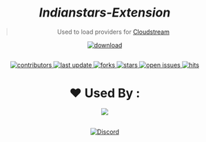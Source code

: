 <div align="center">

# *Indianstars-Extension*

> Used to load providers for [Cloudstream](https://github.com/recloudstream/cloudstream)

<a href="https://cutt.ly/dirdem">
 <img src="https://img.shields.io/badge/-DOWNLOAD%20EXTENSION-brightgreen" alt="download"/>
</a>

##

<!-- Badges -->
<p>
  <a href="https://github.com/AmineSoukara/EgyBest-Api/graphs/contributors">
    <img src="https://img.shields.io/github/contributors/daarkdemon/cs-darkdemon-extensions" alt="contributors" />
  </a>
  <a href="">
    <img src="https://img.shields.io/github/last-commit/daarkdemon/cs-darkdemon-extensions" alt="last update" />
  </a>
  <a href="https://github.com/daarkdemon/cs-darkdemon-extensions/network/members">
    <img src="https://img.shields.io/github/forks/daarkdemon/cs-darkdemon-extensions" alt="forks" />
  </a>
  <a href="https://github.com/daarkdemon/cs-darkdemon-extensions/stargazers">
    <img src="https://img.shields.io/github/stars/daarkdemon/cs-darkdemon-extensions" alt="stars" />
  </a>
  <a href="https://github.com/daarkdemon/cs-darkdemon-extensions/issues/">
    <img src="https://img.shields.io/github/issues/daarkdemon/cs-darkdemon-extensions" alt="open issues" />
  </a>
  <a href="https://github.com/AmineSoukara/EgyBest-API">
    <img src="https://hits.seeyoufarm.com/api/count/incr/badge.svg?url=https%3A%2F%2Fgithub.com%2Fdaarkdemon%2Fcs-darkdemon-extensions&count_bg=%23FF0000&title_bg=%23555555&icon=tinder.svg&icon_color=%23FF0000&title=Hits&edge_flat=false" alt="hits" />
  </a>
</p>

##

# ❤️ Used By :

<a href="https://cloudstream.cf/"><img src="https://img.shields.io/badge/CloudStream-FF0000?style=flat&logo=kotlin&logoColor=black"></a>

##

[![Discord](https://invidget.switchblade.xyz/5Hus6fM)](https://discord.gg/5Hus6fM)

</div>

<!-- CREDIT TO HEXATED -->
